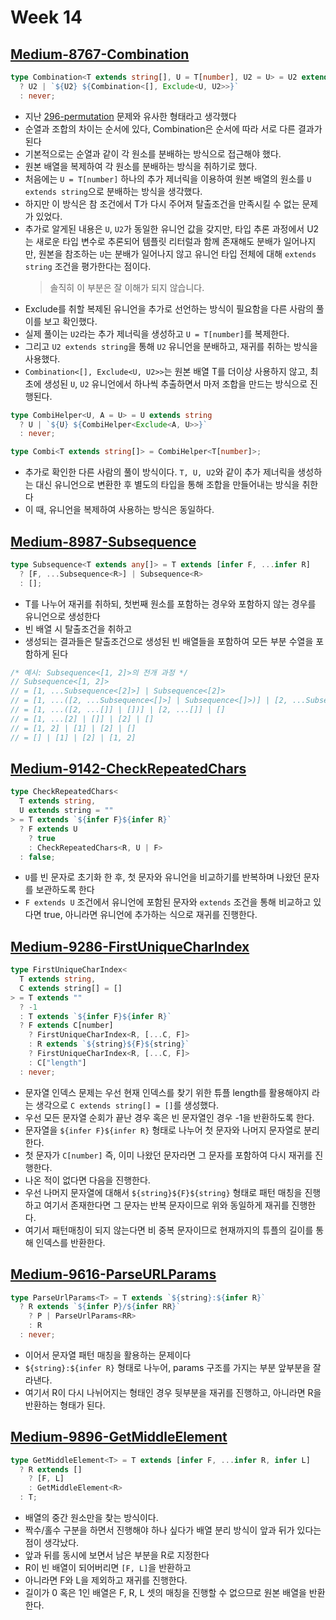 # Week 14

## [Medium-8767-Combination](./medium/8767-combination.ts)

```ts
type Combination<T extends string[], U = T[number], U2 = U> = U2 extends string
  ? U2 | `${U2} ${Combination<[], Exclude<U, U2>>}`
  : never;
```

- 지난 [296-permutation](./medium/296-permutation.ts) 문제와 유사한 형태라고 생각했다
- 순열과 조합의 차이는 순서에 있다, Combination은 순서에 따라 서로 다른 결과가 된다
- 기본적으로는 순열과 같이 각 원소를 분배하는 방식으로 접근해야 했다.
- 원본 배열을 복제하여 각 원소를 분배하는 방식을 취하기로 했다.
- 처음에는 `U = T[number]` 하나의 추가 제너릭을 이용하여 원본 배열의 원소를 `U extends string`으로 분배하는 방식을 생각했다.
- 하지만 이 방식은 참 조건에서 T가 다시 주어져 탈출조건을 만족시킬 수 없는 문제가 있었다.
- 추가로 알게된 내용은 `U`, `U2`가 동일한 유니언 값을 갖지만, 타입 추론 과정에서 U2는 새로운 타입 변수로 추론되어 템플릿 리터럴과 함께 존재해도 분배가 일어나지만, 원본을 참조하는 `U`는 분배가 일어나지 않고 유니언 타입 전체에 대해 `extends string` 조건을 평가한다는 점이다.
  > 솔직히 이 부분은 잘 이해가 되지 않습니다.
- Exclude를 취할 복제된 유니언을 추가로 선언하는 방식이 필요함을 다른 사람의 풀이를 보고 확인했다.
- 실제 풀이는 `U2`라는 추가 제너릭을 생성하고 `U = T[number]`를 복제한다.
- 그리고 `U2 extends string`을 통해 `U2` 유니언을 분배하고, 재귀를 취하는 방식을 사용했다.
- `Combination<[], Exclude<U, U2>>`는 원본 배열 T를 더이상 사용하지 않고, 최초에 생성된 `U`, `U2` 유니언에서 하나씩 추출하면서 마저 조합을 만드는 방식으로 진행된다.

```ts
type CombiHelper<U, A = U> = U extends string
  ? U | `${U} ${CombiHelper<Exclude<A, U>>}`
  : never;

type Combi<T extends string[]> = CombiHelper<T[number]>;
```

- 추가로 확인한 다른 사람의 풀이 방식이다. `T, U, U2`와 같이 추가 제너릭을 생성하는 대신 유니언으로 변환한 후 별도의 타입을 통해 조합을 만들어내는 방식을 취한다
- 이 때, 유니언을 복제하여 사용하는 방식은 동일하다.

## [Medium-8987-Subsequence](./medium/8987-subsequence.ts)

```ts
type Subsequence<T extends any[]> = T extends [infer F, ...infer R]
  ? [F, ...Subsequence<R>] | Subsequence<R>
  : [];
```

- T를 나누어 재귀를 취하되, 첫번째 원소를 포함하는 경우와 포함하지 않는 경우를 유니언으로 생성한다
- 빈 배열 시 탈출조건을 취하고
- 생성되는 결과들은 탈출조건으로 생성된 빈 배열들을 포함하여 모든 부분 수열을 포함하게 된다

```js
/* 예시: Subsequence<[1, 2]>의 전개 과정 */
// Subsequence<[1, 2]>
// = [1, ...Subsequence<[2]>] | Subsequence<[2]>
// = [1, ...([2, ...Subsequence<[]>] | Subsequence<[]>)] | [2, ...Subsequence<[]>] | Subsequence<[]>
// = [1, ...([2, ...[]] | [])] | [2, ...[]] | []
// = [1, ...[2] | []] | [2] | []
// = [1, 2] | [1] | [2] | []
// = [] | [1] | [2] | [1, 2]
```

## [Medium-9142-CheckRepeatedChars](./medium/9142-check-repeated-chars.ts)

```ts
type CheckRepeatedChars<
  T extends string,
  U extends string = ""
> = T extends `${infer F}${infer R}`
  ? F extends U
    ? true
    : CheckRepeatedChars<R, U | F>
  : false;
```

- `U`를 빈 문자로 초기화 한 후, 첫 문자와 유니언을 비교하기를 반복하며 나왔던 문자를 보관하도록 한다
- `F extends U` 조건에서 유니언에 포함된 문자와 `extends` 조건을 통해 비교하고 있다면 true, 아니라면 유니언에 추가하는 식으로 재귀를 진행한다.

## [Medium-9286-FirstUniqueCharIndex](./medium/9286-first-unique-char-index.ts)

```ts
type FirstUniqueCharIndex<
  T extends string,
  C extends string[] = []
> = T extends ""
  ? -1
  : T extends `${infer F}${infer R}`
  ? F extends C[number]
    ? FirstUniqueCharIndex<R, [...C, F]>
    : R extends `${string}${F}${string}`
    ? FirstUniqueCharIndex<R, [...C, F]>
    : C["length"]
  : never;
```

- 문자열 인덱스 문제는 우선 현재 인덱스를 찾기 위한 튜플 length를 활용해야지 라는 생각으로 `C extends string[] = []`를 생성했다.
- 우선 모든 문자열 순회가 끝난 경우 혹은 빈 문자열인 경우 -1을 반환하도록 한다.
- 문자열을 `${infer F}${infer R}` 형태로 나누어 첫 문자와 나머지 문자열로 분리한다.
- 첫 문자가 `C[number]` 즉, 이미 나왔던 문자라면 그 문자를 포함하여 다시 재귀를 진행한다.
- 나온 적이 없다면 다음을 진행한다.
- 우선 나머지 문자열에 대해서 `${string}${F}${string}` 형태로 패턴 매칭을 진행하고 여기서 존재한다면 그 문자는 반복 문자이므로 위와 동일하게 재귀를 진행한다.
- 여기서 패턴매칭이 되지 않는다면 비 중복 문자이므로 현재까지의 튜플의 길이를 통해 인덱스를 반환한다.

## [Medium-9616-ParseURLParams](./medium/9616-parse-url-params.ts)

```ts
type ParseUrlParams<T> = T extends `${string}:${infer R}`
  ? R extends `${infer P}/${infer RR}`
    ? P | ParseUrlParams<RR>
    : R
  : never;
```

- 이어서 문자열 패턴 매칭을 활용하는 문제이다
- `${string}:${infer R}` 형태로 나누어, params 구조를 가지는 부분 앞부분을 잘라낸다.
- 여기서 R이 다시 나뉘어지는 형태인 경우 뒷부분을 재귀를 진행하고, 아니라면 R을 반환하는 형태가 된다.

## [Medium-9896-GetMiddleElement](./medium/9896-get-middle-element.ts)

```ts
type GetMiddleElement<T> = T extends [infer F, ...infer R, infer L]
  ? R extends []
    ? [F, L]
    : GetMiddleElement<R>
  : T;
```

- 배열의 중간 원소만을 찾는 방식이다.
- 짝수/홀수 구분을 하면서 진행해야 하나 싶다가 배열 분리 방식이 앞과 뒤가 있다는 점이 생각났다.
- 앞과 뒤를 동시에 보면서 남은 부분을 R로 지정한다
- R이 빈 배열이 되어버리면 `[F, L]`을 반환하고
- 아니라면 F와 L을 제외하고 재귀를 진행한다.
- 길이가 0 혹은 1인 배열은 F, R, L 셋의 매칭을 진행할 수 없으므로 원본 배열을 반환한다.
